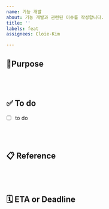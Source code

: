 ```yaml
---
name: 기능 개발
about: 기능 개발과 관련된 이슈를 작성합니다.
title: ''
labels: feat
assignees: Cloie-Kim

---
```


## 🎯Purpose
<!-- 이슈를 발행한 목적을 작성해주세요. -->
<!-- ex: 해결하고자 하는 문제 상황, 개발하려는 기능 등 -->

<br><br>

## ✅ To do
<!-- 해야할 일에 대해 작성하고, 트래킹 해주세요. -->
- [ ] to do

<br><br>

## 📋 Reference
<!-- 아래와 같이 관련된 자료를 첨부해주세요. -->
<!-- ex: 참고한 근거가 되는 자료 -->
<!-- ex: 동기화나 학습을 위해 작성한 페이지 -->
<!-- ex: 관련 이슈나 PR -->

<br><br>

## 🗓️ ETA or Deadline
<!-- 예상 소요 시간 또는 데드라인을 작성해주세요. -->
